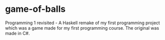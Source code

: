 # game-of-balls
Programming 1 revisited - A Haskell remake of my first programming project which was a game made for my first programming course. The original was made in C#.
